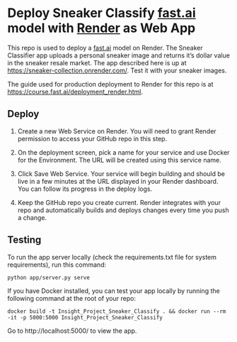 # Deploy Sneaker Classify [fast.ai](https://www.fast.ai) model with [Render](https://render.com) as Web App 


This repo is used to deploy a [fast.ai](https://github.com/fastai/fastai) model on Render. The Sneaker Classifier app uploads a personal sneaker image and returns it’s dollar value in the sneaker resale market. The app described here is up at https://sneaker-collection.onrender.com/. Test it with your sneaker images.

The guide used for production deployment to Render for this repo is at https://course.fast.ai/deployment_render.html.


## Deploy

1. Create a new Web Service on Render. You will need to grant Render permission to access your GitHub repo in this step.

2. On the deployment screen, pick a name for your service and use Docker for the Environment. The URL will be created using this service name.

3. Click Save Web Service. Your service will begin building and should be live in a few minutes at the URL displayed in your Render dashboard. You can follow its progress in the deploy logs.

4. Keep the GitHub repo you create current. Render integrates with your repo and automatically builds and deploys changes every time you push a change.

## Testing

To run the app server locally (check the requirements.txt file for system requirements), run this command:

```
python app/server.py serve
```

If you have Docker installed, you can test your app locally by running the following command at the root of your repo:

```
docker build -t Insight_Project_Sneaker_Classify . && docker run --rm -it -p 5000:5000 Insight_Project_Sneaker_Classify

```

Go to http://localhost:5000/ to view the app.
